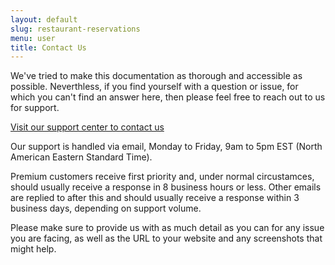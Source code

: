 ```yaml
---
layout: default
slug: restaurant-reservations
menu: user
title: Contact Us 
---
```

We've tried to make this documentation as thorough and accessible as possible. Neverthless, if you find yourself with a question or issue, for which you can't find an answer here, then please feel free to reach out to us for support. 

[Visit our support center to contact us](https://www.fivestarplugins.com/support-center/)

Our support is handled via email, Monday to Friday, 9am to 5pm EST (North American Eastern Standard Time). 

Premium customers receive first priority and, under normal circustamces, should usually receive a response in 8 business hours or less. Other emails are replied to after this and should usually receive a response within 3 business days, depending on support volume.

Please make sure to provide us with as much detail as you can for any issue you are facing, as well as the URL to your website and any screenshots that might help.